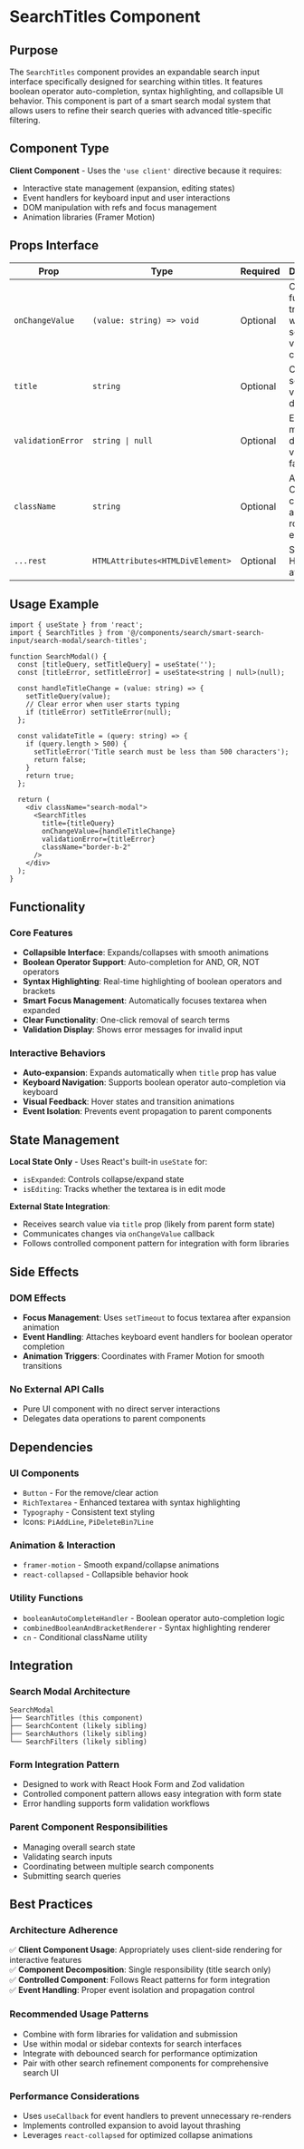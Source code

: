 # SearchTitles Component

## Purpose

The `SearchTitles` component provides an expandable search input interface specifically designed for searching within titles. It features boolean operator auto-completion, syntax highlighting, and collapsible UI behavior. This component is part of a smart search modal system that allows users to refine their search queries with advanced title-specific filtering.

## Component Type

**Client Component** - Uses the `'use client'` directive because it requires:
- Interactive state management (expansion, editing states)
- Event handlers for keyboard input and user interactions
- DOM manipulation with refs and focus management
- Animation libraries (Framer Motion)

## Props Interface

| Prop | Type | Required | Description |
|------|------|----------|-------------|
| `onChangeValue` | `(value: string) => void` | Optional | Callback function triggered when the search value changes |
| `title` | `string` | Optional | Current title search value to display |
| `validationError` | `string \| null` | Optional | Error message to display for validation failures |
| `className` | `string` | Optional | Additional CSS classes to apply to the root element |
| `...rest` | `HTMLAttributes<HTMLDivElement>` | Optional | Standard HTML div attributes |

## Usage Example

```tsx
import { useState } from 'react';
import { SearchTitles } from '@/components/search/smart-search-input/search-modal/search-titles';

function SearchModal() {
  const [titleQuery, setTitleQuery] = useState('');
  const [titleError, setTitleError] = useState<string | null>(null);

  const handleTitleChange = (value: string) => {
    setTitleQuery(value);
    // Clear error when user starts typing
    if (titleError) setTitleError(null);
  };

  const validateTitle = (query: string) => {
    if (query.length > 500) {
      setTitleError('Title search must be less than 500 characters');
      return false;
    }
    return true;
  };

  return (
    <div className="search-modal">
      <SearchTitles
        title={titleQuery}
        onChangeValue={handleTitleChange}
        validationError={titleError}
        className="border-b-2"
      />
    </div>
  );
}
```

## Functionality

### Core Features
- **Collapsible Interface**: Expands/collapses with smooth animations
- **Boolean Operator Support**: Auto-completion for AND, OR, NOT operators
- **Syntax Highlighting**: Real-time highlighting of boolean operators and brackets
- **Smart Focus Management**: Automatically focuses textarea when expanded
- **Clear Functionality**: One-click removal of search terms
- **Validation Display**: Shows error messages for invalid input

### Interactive Behaviors
- **Auto-expansion**: Expands automatically when `title` prop has value
- **Keyboard Navigation**: Supports boolean operator auto-completion via keyboard
- **Visual Feedback**: Hover states and transition animations
- **Event Isolation**: Prevents event propagation to parent components

## State Management

**Local State Only** - Uses React's built-in `useState` for:
- `isExpanded`: Controls collapse/expand state
- `isEditing`: Tracks whether the textarea is in edit mode

**External State Integration**:
- Receives search value via `title` prop (likely from parent form state)
- Communicates changes via `onChangeValue` callback
- Follows controlled component pattern for integration with form libraries

## Side Effects

### DOM Effects
- **Focus Management**: Uses `setTimeout` to focus textarea after expansion animation
- **Event Handling**: Attaches keyboard event handlers for boolean operator completion
- **Animation Triggers**: Coordinates with Framer Motion for smooth transitions

### No External API Calls
- Pure UI component with no direct server interactions
- Delegates data operations to parent components

## Dependencies

### UI Components
- `Button` - For the remove/clear action
- `RichTextarea` - Enhanced textarea with syntax highlighting
- `Typography` - Consistent text styling
- Icons: `PiAddLine`, `PiDeleteBin7Line`

### Animation & Interaction
- `framer-motion` - Smooth expand/collapse animations
- `react-collapsed` - Collapsible behavior hook

### Utility Functions
- `booleanAutoCompleteHandler` - Boolean operator auto-completion logic
- `combinedBooleanAndBracketRenderer` - Syntax highlighting renderer
- `cn` - Conditional className utility

## Integration

### Search Modal Architecture
```
SearchModal
├── SearchTitles (this component)
├── SearchContent (likely sibling)
├── SearchAuthors (likely sibling)
└── SearchFilters (likely sibling)
```

### Form Integration Pattern
- Designed to work with React Hook Form and Zod validation
- Controlled component pattern allows easy integration with form state
- Error handling supports form validation workflows

### Parent Component Responsibilities
- Managing overall search state
- Validating search inputs
- Coordinating between multiple search components
- Submitting search queries

## Best Practices

### Architecture Adherence
✅ **Client Component Usage**: Appropriately uses client-side rendering for interactive features  
✅ **Component Decomposition**: Single responsibility (title search only)  
✅ **Controlled Component**: Follows React patterns for form integration  
✅ **Event Handling**: Proper event isolation and propagation control  

### Recommended Usage Patterns
- Combine with form libraries for validation and submission
- Use within modal or sidebar contexts for search interfaces
- Integrate with debounced search for performance optimization
- Pair with other search refinement components for comprehensive search UI

### Performance Considerations
- Uses `useCallback` for event handlers to prevent unnecessary re-renders
- Implements controlled expansion to avoid layout thrashing
- Leverages `react-collapsed` for optimized collapse animations